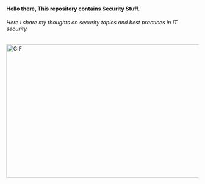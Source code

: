 #### Hello there, This repository contains Security Stuff. 
###### Here I share my thoughts on security topics and best practices in IT security.

<p><img align="center" alt="GIF" src="https://i.pinimg.com/originals/1c/ca/7f/1cca7f27fe2aa6e33d6e6677779028c2.gif" width="800" height="350" /></p>

